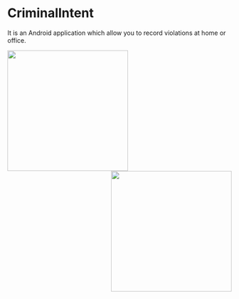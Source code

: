 # CriminalIntent

It is an Android application which allow you to record violations at home or office.

<img src= "https://cloud.githubusercontent.com/assets/3438468/22222174/e0312bb6-e183-11e6-82d2-00c894619947.png" width="271" /><img style="float: right;" src="https://cloud.githubusercontent.com/assets/3438468/22222688/c5ae3228-e185-11e6-9ed5-6d96a74bc5cd.png" width="271"/>
